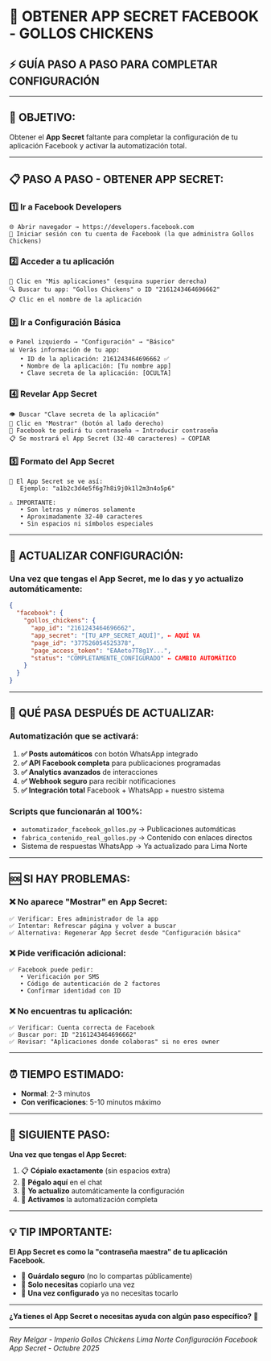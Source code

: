 # 🔑 OBTENER APP SECRET FACEBOOK - GOLLOS CHICKENS
## ⚡ GUÍA PASO A PASO PARA COMPLETAR CONFIGURACIÓN

---

## 🎯 **OBJETIVO:** 
Obtener el **App Secret** faltante para completar la configuración de tu aplicación Facebook y activar la automatización total.

---

## 📋 **PASO A PASO - OBTENER APP SECRET:**

### **1️⃣ Ir a Facebook Developers**
```
🌐 Abrir navegador → https://developers.facebook.com
🔐 Iniciar sesión con tu cuenta de Facebook (la que administra Gollos Chickens)
```

### **2️⃣ Acceder a tu aplicación**
```
📱 Clic en "Mis aplicaciones" (esquina superior derecha)
🔍 Buscar tu app: "Gollos Chickens" o ID "2161243464696662"
📋 Clic en el nombre de la aplicación
```

### **3️⃣ Ir a Configuración Básica**
```
⚙️ Panel izquierdo → "Configuración" → "Básico"
📊 Verás información de tu app:
   • ID de la aplicación: 2161243464696662 ✅
   • Nombre de la aplicación: [Tu nombre app]
   • Clave secreta de la aplicación: [OCULTA]
```

### **4️⃣ Revelar App Secret**
```
👁️ Buscar "Clave secreta de la aplicación"
🔘 Clic en "Mostrar" (botón al lado derecho)
🔐 Facebook te pedirá tu contraseña → Introducir contraseña
📋 Se mostrará el App Secret (32-40 caracteres) → COPIAR
```

### **5️⃣ Formato del App Secret**
```
📝 El App Secret se ve así:
   Ejemplo: "a1b2c3d4e5f6g7h8i9j0k1l2m3n4o5p6"
   
⚠️ IMPORTANTE:
   • Son letras y números solamente
   • Aproximadamente 32-40 caracteres
   • Sin espacios ni símbolos especiales
```

---

## 💾 **ACTUALIZAR CONFIGURACIÓN:**

### **Una vez que tengas el App Secret, me lo das y yo actualizo automáticamente:**

```json
{
  "facebook": {
    "gollos_chickens": {
      "app_id": "2161243464696662",
      "app_secret": "[TU_APP_SECRET_AQUÍ]", ← AQUÍ VA
      "page_id": "377526054525378",
      "page_access_token": "EAAeto7T8g1Y...",
      "status": "COMPLETAMENTE_CONFIGURADO" ← CAMBIO AUTOMÁTICO
    }
  }
}
```

---

## 🚀 **QUÉ PASA DESPUÉS DE ACTUALIZAR:**

### **Automatización que se activará:**
1. **✅ Posts automáticos** con botón WhatsApp integrado
2. **✅ API Facebook completa** para publicaciones programadas
3. **✅ Analytics avanzados** de interacciones
4. **✅ Webhook seguro** para recibir notificaciones
5. **✅ Integración total** Facebook + WhatsApp + nuestro sistema

### **Scripts que funcionarán al 100%:**
- `automatizador_facebook_gollos.py` → Publicaciones automáticas
- `fabrica_contenido_real_gollos.py` → Contenido con enlaces directos
- Sistema de respuestas WhatsApp → Ya actualizado para Lima Norte

---

## 🆘 **SI HAY PROBLEMAS:**

### **❌ No aparece "Mostrar" en App Secret:**
```
✅ Verificar: Eres administrador de la app
✅ Intentar: Refrescar página y volver a buscar
✅ Alternativa: Regenerar App Secret desde "Configuración básica"
```

### **❌ Pide verificación adicional:**
```
✅ Facebook puede pedir:
   • Verificación por SMS
   • Código de autenticación de 2 factores
   • Confirmar identidad con ID
```

### **❌ No encuentras tu aplicación:**
```
✅ Verificar: Cuenta correcta de Facebook
✅ Buscar por: ID "2161243464696662"
✅ Revisar: "Aplicaciones donde colaboras" si no eres owner
```

---

## ⏰ **TIEMPO ESTIMADO:**
- **Normal**: 2-3 minutos
- **Con verificaciones**: 5-10 minutos máximo

---

## 🎯 **SIGUIENTE PASO:**

**Una vez que tengas el App Secret:**
1. 📋 **Cópialo exactamente** (sin espacios extra)
2. 💬 **Pégalo aquí** en el chat
3. 🤖 **Yo actualizo** automáticamente la configuración
4. 🚀 **Activamos** la automatización completa

---

## 💡 **TIP IMPORTANTE:**

**El App Secret es como la "contraseña maestra" de tu aplicación Facebook.** 

- 🔐 **Guárdalo seguro** (no lo compartas públicamente)
- 💾 **Solo necesitas** copiarlo una vez
- 🚀 **Una vez configurado** ya no necesitas tocarlo

---

**¿Ya tienes el App Secret o necesitas ayuda con algún paso específico?** 🚀

---
*Rey Melgar - Imperio Gollos Chickens Lima Norte*
*Configuración Facebook App Secret - Octubre 2025*